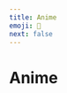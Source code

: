 ```yaml
---
title: Anime
emoji: 🌸
next: false
---
```


<script setup>
import EntriesGrid from '@components/EntriesGrid.vue'
import {data} from '@vp/data-loader/anime.data.ts'
</script>

# Anime

<EntriesGrid :data="data" />